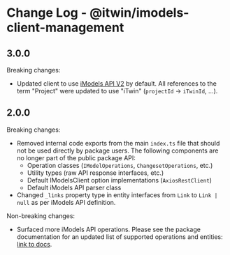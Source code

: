 # Change Log - @itwin/imodels-client-management 

## 3.0.0

Breaking changes:
- Updated client to use [iModels API V2](https://developer.bentley.com/apis/imodels-v2/overview/) by default. All references to the term "Project" were updated to use "iTwin" (`projectId` -> `iTwinId`, ...).

## 2.0.0

Breaking changes:
- Removed internal code exports from the main `index.ts` file that should not be used directly by package users. The following components are no longer part of the public package API:
  - Operation classes (`IModelOperations`, `ChangesetOperations`, etc.)
  - Utility types (raw API response interfaces, etc.)
  - Default IModelsClient option implementations (`AxiosRestClient`)
  - Default iModels API parser class
- Changed `_links` property type in entity interfaces from `Link` to `Link | null` as per iModels API definition.

Non-breaking changes:
 - Surfaced more iModels API operations. Please see the package documentation for an updated list of supported operations and entities: [link to docs](https://github.com/iTwin/imodels-clients/blob/main/docs/IModelsClientManagement.md).
